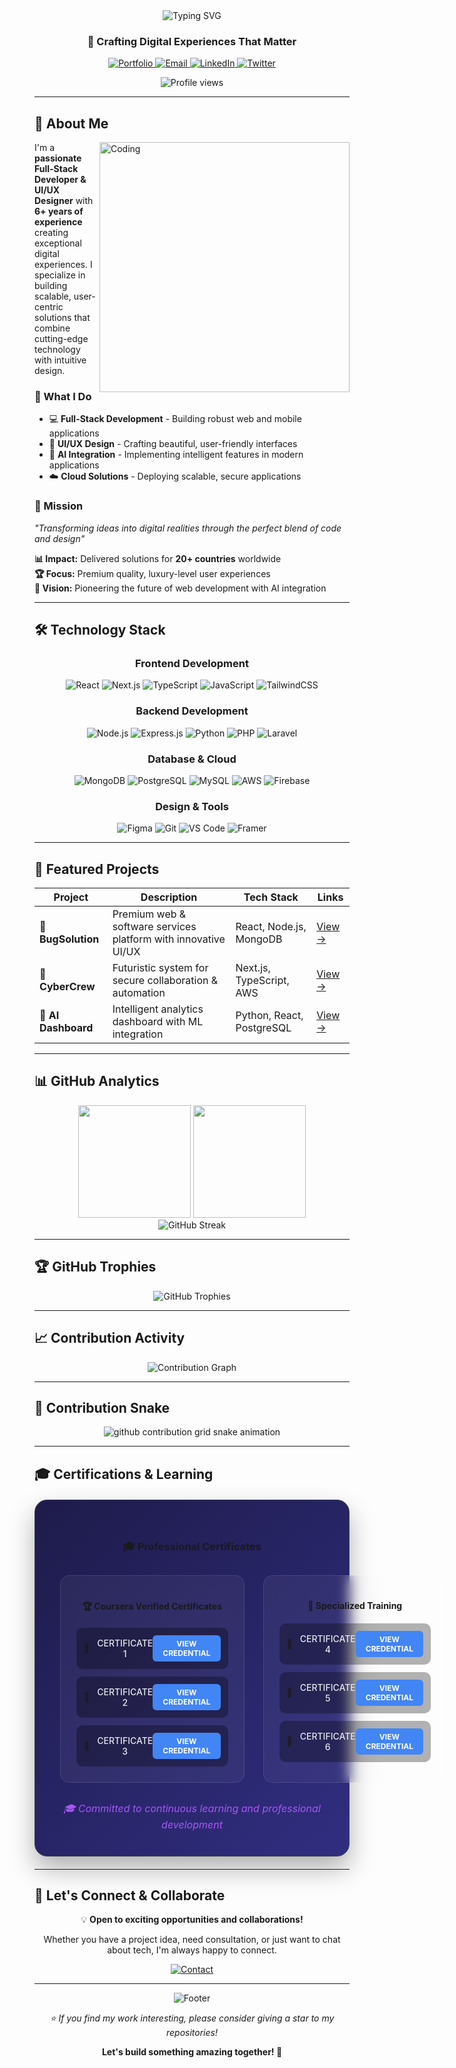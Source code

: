 <!-- Profile Header -->
<div align="center">
  <img src="https://readme-typing-svg.herokuapp.com?font=Fira+Code&size=32&duration=2800&pause=2000&color=A855F7&center=true&vCenter=true&width=940&lines=Hi+there+%F0%9F%91%8B%2C+I'm+Naveed+Alam;Full-Stack+Developer+%7C+UI%2FUX+Designer+%7C+AI+Enthusiast" alt="Typing SVG" />
</div>

<h3 align="center">🚀 Crafting Digital Experiences That Matter</h3>

<p align="center">
  <a href="https://naveedalam.dev" target="_blank">
    <img src="https://img.shields.io/badge/🌐_Portfolio-naveedalam.dev-6366f1?style=for-the-badge&logoColor=white" alt="Portfolio" />
  </a>
  <a href="mailto:contact@naveedalam.dev">
    <img src="https://img.shields.io/badge/📧_Email-contact@naveedalam.dev-ef4444?style=for-the-badge&logoColor=white" alt="Email" />
  </a>
  <a href="https://linkedin.com/in/naveedalam-dev" target="_blank">
    <img src="https://img.shields.io/badge/💼_LinkedIn-0077B5?style=for-the-badge&logo=linkedin&logoColor=white" alt="LinkedIn" />
  </a>
  <a href="https://x.com/naveedalam_dev" target="_blank">
    <img src="https://img.shields.io/badge/🐦_Twitter-1DA1F2?style=for-the-badge&logo=twitter&logoColor=white" alt="Twitter" />
  </a>
</p>

<div align="center">
  <img src="https://komarev.com/ghpvc/?username=naveedalam-dev&label=Profile%20Views&color=6366f1&style=for-the-badge" alt="Profile views"/>
</div>

---

## 🎯 About Me

<img align="right" alt="Coding" width="400" src="https://images.pexels.com/photos/574071/pexels-photo-574071.jpeg?auto=compress&cs=tinysrgb&w=800">

I'm a **passionate Full-Stack Developer & UI/UX Designer** with **6+ years of experience** creating exceptional digital experiences. I specialize in building scalable, user-centric solutions that combine cutting-edge technology with intuitive design.

### 🌟 What I Do
- 💻 **Full-Stack Development** - Building robust web and mobile applications
- 🎨 **UI/UX Design** - Crafting beautiful, user-friendly interfaces
- 🤖 **AI Integration** - Implementing intelligent features in modern applications
- ☁️ **Cloud Solutions** - Deploying scalable, secure applications

### 🎯 Mission
*"Transforming ideas into digital realities through the perfect blend of code and design"*

**📊 Impact:** Delivered solutions for **20+ countries** worldwide  
**🏆 Focus:** Premium quality, luxury-level user experiences  
**🔮 Vision:** Pioneering the future of web development with AI integration

---

## 🛠️ Technology Stack

<div align="center">

### Frontend Development
![React](https://img.shields.io/badge/React-20232A?style=for-the-badge&logo=react&logoColor=61DAFB)
![Next.js](https://img.shields.io/badge/Next.js-000000?style=for-the-badge&logo=next.js&logoColor=white)
![TypeScript](https://img.shields.io/badge/TypeScript-007ACC?style=for-the-badge&logo=typescript&logoColor=white)
![JavaScript](https://img.shields.io/badge/JavaScript-F7DF1E?style=for-the-badge&logo=javascript&logoColor=black)
![TailwindCSS](https://img.shields.io/badge/Tailwind_CSS-38B2AC?style=for-the-badge&logo=tailwind-css&logoColor=white)

### Backend Development
![Node.js](https://img.shields.io/badge/Node.js-43853D?style=for-the-badge&logo=node.js&logoColor=white)
![Express.js](https://img.shields.io/badge/Express.js-404D59?style=for-the-badge)
![Python](https://img.shields.io/badge/Python-3776AB?style=for-the-badge&logo=python&logoColor=white)
![PHP](https://img.shields.io/badge/PHP-777BB4?style=for-the-badge&logo=php&logoColor=white)
![Laravel](https://img.shields.io/badge/Laravel-FF2D20?style=for-the-badge&logo=laravel&logoColor=white)

### Database & Cloud
![MongoDB](https://img.shields.io/badge/MongoDB-4EA94B?style=for-the-badge&logo=mongodb&logoColor=white)
![PostgreSQL](https://img.shields.io/badge/PostgreSQL-316192?style=for-the-badge&logo=postgresql&logoColor=white)
![MySQL](https://img.shields.io/badge/MySQL-00000F?style=for-the-badge&logo=mysql&logoColor=white)
![AWS](https://img.shields.io/badge/Amazon_AWS-232F3E?style=for-the-badge&logo=amazon-aws&logoColor=white)
![Firebase](https://img.shields.io/badge/Firebase-039BE5?style=for-the-badge&logo=Firebase&logoColor=white)

### Design & Tools
![Figma](https://img.shields.io/badge/Figma-F24E1E?style=for-the-badge&logo=figma&logoColor=white)
![Git](https://img.shields.io/badge/Git-F05032?style=for-the-badge&logo=git&logoColor=white)
![VS Code](https://img.shields.io/badge/VS_Code-0078D4?style=for-the-badge&logo=visual%20studio%20code&logoColor=white)
![Framer](https://img.shields.io/badge/Framer-black?style=for-the-badge&logo=framer&logoColor=blue)

</div>

---

## 🚀 Featured Projects

<div align="center">

| Project | Description | Tech Stack | Links |
|---------|-------------|------------|-------|
| **🔹 BugSolution** | Premium web & software services platform with innovative UI/UX | React, Node.js, MongoDB | [View →](https://github.com/naveedalam-dev) |
| **🔹 CyberCrew** | Futuristic system for secure collaboration & automation | Next.js, TypeScript, AWS | [View →](#) |
| **🔹 AI Dashboard** | Intelligent analytics dashboard with ML integration | Python, React, PostgreSQL | [View →](#) |

</div>

---

## 📊 GitHub Analytics

<div align="center">
  <img height="180em" src="https://github-readme-stats.vercel.app/api?username=naveedalam-dev&show_icons=true&theme=tokyonight&include_all_commits=true&count_private=true"/>
  <img height="180em" src="https://github-readme-stats.vercel.app/api/top-langs/?username=naveedalam-dev&layout=compact&langs_count=8&theme=tokyonight"/>
</div>

<div align="center">
  <img src="https://github-readme-streak-stats.herokuapp.com/?user=naveedalam-dev&theme=tokyonight" alt="GitHub Streak" />
</div>

---

## 🏆 GitHub Trophies

<div align="center">
  <img src="https://github-profile-trophy.vercel.app/?username=naveedalam-dev&theme=tokyonight&no-frame=false&no-bg=false&margin-w=4" alt="GitHub Trophies" />
</div>

---

## 📈 Contribution Activity

<div align="center">
  <img src="https://github-readme-activity-graph.vercel.app/graph?username=naveedalam-dev&theme=tokyo-night&bg_color=1a1b27&color=a855f7&line=6366f1&point=ffffff&area=true&hide_border=true" alt="Contribution Graph" />
</div>

---

## 🐍 Contribution Snake

<div align="center">
  <picture>
    <source media="(prefers-color-scheme: dark)" srcset="https://raw.githubusercontent.com/naveedalam-dev/naveedalam-dev/output/github-contribution-grid-snake-dark.svg">
    <source media="(prefers-color-scheme: light)" srcset="https://raw.githubusercontent.com/naveedalam-dev/naveedalam-dev/output/github-contribution-grid-snake.svg">
    <img alt="github contribution grid snake animation" src="https://raw.githubusercontent.com/naveedalam-dev/naveedalam-dev/output/github-contribution-grid-snake.svg">
  </picture>
</div>

---

## 🎓 Certifications & Learning

<div align="center">

<div style="background: linear-gradient(135deg, #1e1b4b 0%, #312e81 100%); border-radius: 20px; padding: 40px; margin: 20px 0; box-shadow: 0 20px 40px rgba(0,0,0,0.3); border: 1px solid #374151;">

### 🎓 Professional Certificates

<div style="display: grid; grid-template-columns: 1fr 1fr; gap: 30px; margin-top: 30px;">

<!-- Left Card: Coursera Verified Certificates -->
<div style="background: rgba(255,255,255,0.05); border-radius: 15px; padding: 25px; border: 1px solid rgba(255,255,255,0.1); backdrop-filter: blur(10px);">

**🏆 Coursera Verified Certificates**

<div style="margin-top: 20px; display: flex; flex-direction: column; gap: 12px;">

<div style="display: flex; align-items: center; background: rgba(0,0,0,0.3); border-radius: 10px; padding: 12px; transition: all 0.3s ease;">
  <span style="margin-right: 12px;">📜</span>
  <span style="flex: 1; color: #e5e7eb; font-weight: 500;">CERTIFICATE 1</span>
  <a href="https://coursera.org/share/32640bacc7d58243cfb785b087b7fe2a" target="_blank" style="background: #4285f4; color: white; padding: 6px 16px; border-radius: 6px; text-decoration: none; font-size: 12px; font-weight: bold; transition: all 0.3s ease;">VIEW CREDENTIAL</a>
</div>

<div style="display: flex; align-items: center; background: rgba(0,0,0,0.3); border-radius: 10px; padding: 12px; transition: all 0.3s ease;">
  <span style="margin-right: 12px;">📜</span>
  <span style="flex: 1; color: #e5e7eb; font-weight: 500;">CERTIFICATE 2</span>
  <a href="https://coursera.org/share/51d1b1053f9ceacf07f21867851bbe8e" target="_blank" style="background: #4285f4; color: white; padding: 6px 16px; border-radius: 6px; text-decoration: none; font-size: 12px; font-weight: bold; transition: all 0.3s ease;">VIEW CREDENTIAL</a>
</div>

<div style="display: flex; align-items: center; background: rgba(0,0,0,0.3); border-radius: 10px; padding: 12px; transition: all 0.3s ease;">
  <span style="margin-right: 12px;">📜</span>
  <span style="flex: 1; color: #e5e7eb; font-weight: 500;">CERTIFICATE 3</span>
  <a href="https://coursera.org/share/e1c537c93c0044ede3f72a78a9b131fc" target="_blank" style="background: #4285f4; color: white; padding: 6px 16px; border-radius: 6px; text-decoration: none; font-size: 12px; font-weight: bold; transition: all 0.3s ease;">VIEW CREDENTIAL</a>
</div>

</div>

</div>

<!-- Right Card: Specialized Training -->
<div style="background: rgba(255,255,255,0.05); border-radius: 15px; padding: 25px; border: 1px solid rgba(255,255,255,0.1); backdrop-filter: blur(10px);">

**🎯 Specialized Training**

<div style="margin-top: 20px; display: flex; flex-direction: column; gap: 12px;">

<div style="display: flex; align-items: center; background: rgba(0,0,0,0.3); border-radius: 10px; padding: 12px; transition: all 0.3s ease;">
  <span style="margin-right: 12px;">📜</span>
  <span style="flex: 1; color: #e5e7eb; font-weight: 500;">CERTIFICATE 4</span>
  <a href="https://coursera.org/share/6607e693e7484cbdb888af70fc925d6f" target="_blank" style="background: #4285f4; color: white; padding: 6px 16px; border-radius: 6px; text-decoration: none; font-size: 12px; font-weight: bold; transition: all 0.3s ease;">VIEW CREDENTIAL</a>
</div>

<div style="display: flex; align-items: center; background: rgba(0,0,0,0.3); border-radius: 10px; padding: 12px; transition: all 0.3s ease;">
  <span style="margin-right: 12px;">📜</span>
  <span style="flex: 1; color: #e5e7eb; font-weight: 500;">CERTIFICATE 5</span>
  <a href="https://coursera.org/share/16336c0d68743ad9583a94effd8d41b8" target="_blank" style="background: #4285f4; color: white; padding: 6px 16px; border-radius: 6px; text-decoration: none; font-size: 12px; font-weight: bold; transition: all 0.3s ease;">VIEW CREDENTIAL</a>
</div>

<div style="display: flex; align-items: center; background: rgba(0,0,0,0.3); border-radius: 10px; padding: 12px; transition: all 0.3s ease;">
  <span style="margin-right: 12px;">📜</span>
  <span style="flex: 1; color: #e5e7eb; font-weight: 500;">CERTIFICATE 6</span>
  <a href="https://coursera.org/share/36d55a0031aac4b67bf3b8b03298413b" target="_blank" style="background: #4285f4; color: white; padding: 6px 16px; border-radius: 6px; text-decoration: none; font-size: 12px; font-weight: bold; transition: all 0.3s ease;">VIEW CREDENTIAL</a>
</div>

</div>

</div>

</div>

<div style="margin-top: 30px; text-align: center;">
  <p style="color: #a855f7; font-style: italic; font-size: 16px; margin: 0;">
    🎓 <em>Committed to continuous learning and professional development</em>
  </p>
</div>

</div>

</div>

---

## 🤝 Let's Connect & Collaborate

<div align="center">
  <p>💡 <strong>Open to exciting opportunities and collaborations!</strong></p>
  <p>Whether you have a project idea, need consultation, or just want to chat about tech, I'm always happy to connect.</p>
  
  <a href="mailto:contact@naveedalam.dev">
    <img src="https://img.shields.io/badge/📧_Get_In_Touch-contact@naveedalam.dev-ef4444?style=for-the-badge&logoColor=white" alt="Contact" />
  </a>
</div>

---

<div align="center">
  <img src="https://capsule-render.vercel.app/api?type=waving&color=gradient&height=100&section=footer&text=Thanks%20for%20visiting!&fontSize=16&fontColor=ffffff&animation=twinkling" alt="Footer" />
</div>

<div align="center">
  <p><em>⭐️ If you find my work interesting, please consider giving a star to my repositories!</em></p>
  <p><strong>Let's build something amazing together! 🚀</strong></p>
</div>